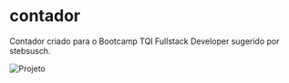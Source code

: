 # contador
Contador criado para o Bootcamp TQI Fullstack Developer sugerido por stebsusch.

![Projeto](https://github.com/fabeemiranda/contador/blob/main/projeto_contador1.gif)
